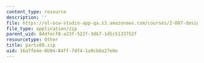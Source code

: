 ```yaml
---
content_type: resource
description: ''
file: https://ol-ocw-studio-app-qa.s3.amazonaws.com/courses/2-007-design-and-manufacturing-i-spring-2009/16a7fe4e0b9484ff7df41a9cb0a27e0e_parts09.zip
file_type: application/zip
parent_uid: 84dfecf8-a23f-522f-3d67-1d5c5133752f
resourcetype: Other
title: parts09.zip
uid: 16a7fe4e-0b94-84ff-7df4-1a9cb0a27e0e
---
```

